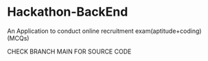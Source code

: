 # Hackathon-BackEnd
An Application to conduct  online recruitment exam(aptitude+coding)(MCQs)

CHECK BRANCH MAIN FOR SOURCE CODE
